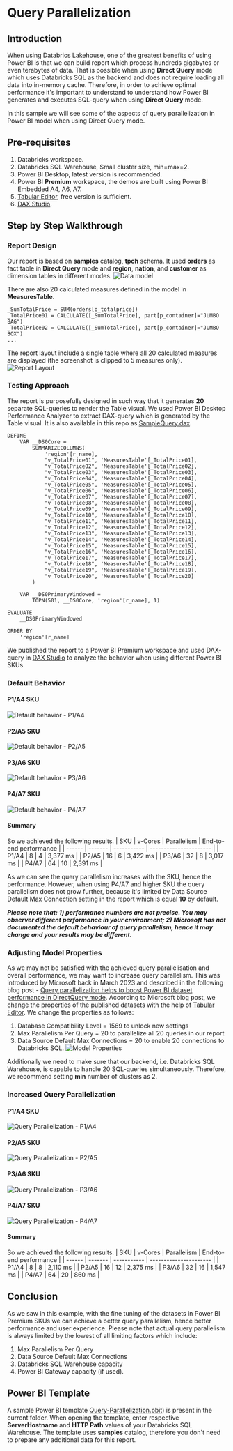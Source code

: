 # Query Parallelization

## Introduction
When using Databrics Lakehouse, one of the greatest benefits of using Power BI is that we can build report which process hundreds gigabytes or even terabytes of data. That is possible when using **Direct Query** mode which uses Databricks SQL as the backend and does not require loading all data into in-memory cache. Therefore, in order to achieve optimal performance it's important to understand to understand how Power BI generates and executes SQL-query when using **Direct Query** mode.

In this sample we will see some of the aspects of query parallelization in Power BI model when using Direct Query mode.

## Pre-requisites
1. Databricks workspace.
2. Databricks SQL Warehouse, Small cluster size, min=max=2.
3. Power BI Desktop, latest version is recommended.
4. Power BI **Premium** workspace, the demos are built using Power BI Embedded A4, A6, A7.
5. [Tabular Editor](!https://tabulareditor.com/), free version is sufficient.
6. [DAX Studio](!https://daxstudio.org/).

## Step by Step Walkthrough
### Report Design
Our report is based on **samples** catalog, **tpch** schema. It used **orders** as fact table in **Direct Query** mode and **region**, **nation**, and **customer** as dimension tables in different modes.
![Data model](./images/DataModel.png)

There are also 20 calculated measures defined in the model in **MeasuresTable**.
```
_SumTotalPrice = SUM(orders[o_totalprice])
_TotalPrice01 = CALCULATE([_SumTotalPrice], part[p_container]="JUMBO BAG")
_TotalPrice02 = CALCULATE([_SumTotalPrice], part[p_container]="JUMBO BOX")
...
```

The report layout include a single table where all 20 calculated measures are displayed (the screenshot is clipped to 5 measures only).
![Report Layout](./images/ReportLayout.png)


### Testing Approach
The report is purposefully designed in such way that it generates **20** separate SQL-queries to render the Table visual.
We used Power BI Desktop Performance Analyzer to extract DAX-query which is generated by the Table visual. It is also available in this repo as [SampleQuery.dax](./SampleQuery.dax).
```
DEFINE
	VAR __DS0Core = 
		SUMMARIZECOLUMNS(
			'region'[r_name],
			"v_TotalPrice01", 'MeasuresTable'[_TotalPrice01],
			"v_TotalPrice02", 'MeasuresTable'[_TotalPrice02],
			"v_TotalPrice03", 'MeasuresTable'[_TotalPrice03],
			"v_TotalPrice04", 'MeasuresTable'[_TotalPrice04],
			"v_TotalPrice05", 'MeasuresTable'[_TotalPrice05],
			"v_TotalPrice06", 'MeasuresTable'[_TotalPrice06],
			"v_TotalPrice07", 'MeasuresTable'[_TotalPrice07],
			"v_TotalPrice08", 'MeasuresTable'[_TotalPrice08],
			"v_TotalPrice09", 'MeasuresTable'[_TotalPrice09],
			"v_TotalPrice10", 'MeasuresTable'[_TotalPrice10],
			"v_TotalPrice11", 'MeasuresTable'[_TotalPrice11],
			"v_TotalPrice12", 'MeasuresTable'[_TotalPrice12],
			"v_TotalPrice13", 'MeasuresTable'[_TotalPrice13],
			"v_TotalPrice14", 'MeasuresTable'[_TotalPrice14],
			"v_TotalPrice15", 'MeasuresTable'[_TotalPrice15],
			"v_TotalPrice16", 'MeasuresTable'[_TotalPrice16],
			"v_TotalPrice17", 'MeasuresTable'[_TotalPrice17],
			"v_TotalPrice18", 'MeasuresTable'[_TotalPrice18],
			"v_TotalPrice19", 'MeasuresTable'[_TotalPrice19],
			"v_TotalPrice20", 'MeasuresTable'[_TotalPrice20]
		)

	VAR __DS0PrimaryWindowed = 
		TOPN(501, __DS0Core, 'region'[r_name], 1)

EVALUATE
	__DS0PrimaryWindowed

ORDER BY
	'region'[r_name]
```

We published the report to a Power BI Premium workspace and used DAX-query in [DAX Studio](!https://daxstudio.org/) to analyze the behavior when using different Power BI SKUs.


### Default Behavior
#### P1/A4 SKU
![Default behavior - P1/A4](./images/No-parallelization-A4.PNG)

#### P2/A5 SKU
![Default behavior - P2/A5](./images/No-parallelization-A5.PNG)

#### P3/A6 SKU
![Default behavior - P3/A6](./images/No-parallelization-A6.PNG)

#### P4/A7 SKU
![Default behavior - P4/A7](./images/No-parallelization-A7.PNG)

#### Summary
So we achieved the following results.
| SKU    | v-Cores | Parallelism | End-to-end performance |
| ------ | ------- | ----------- | ---------------------- |
| P1/A4  | 8       |    4        |        3,377 ms        |
| P2/A5  | 16      |    6        |        3,422 ms        |
| P3/A6  | 32      |    8        |        3,017 ms        |
| P4/A7  | 64      |    10       |        2,391 ms        |

As we can see the query parallelism increases with the SKU, hence the performance. However, when using P4/A7 and higher SKU the query parallelism does not grow further, because it's limited by Data Source Default Max Connection setting in the report which is equal **10** by default. 

***Please note that: 1) performance numbers are not precise. You may observer different performance in your environment; 2) Microsoft has not documented the default behaviour of query parallelism, hence it may change and your results may be different.***

### Adjusting Model Properties
As we may not be satisfied with the achieved query parallelisation and overall performance, we may want to increase query parallelism. This was introduced by Microsoft back in March 2023 and described in the following blog post - 
[Query parallelization helps to boost Power BI dataset performance in DirectQuery mode](!https://powerbi.microsoft.com/en-us/blog/query-parallelization-helps-to-boost-power-bi-dataset-performance-in-directquery-mode/).
According to Microsoft blog post, we change the properties of the published datasets with the help of [Tabular Editor](!https://tabulareditor.com/). We change the properties as follows:
1. Database Compatibility Level = 1569 to unlock new settings
2. Max Parallelism Per Query = 20 to parallelize all 20 queries in our report
3. Data Source Default Max Connections = 20 to enable 20 connections to Databricks SQL.
![Model Properties](./images/Model-Properties.PNG)

Additionally we need to make sure that our backend, i.e. Databricks SQL Warehouse, is capable to handle 20 SQL-queries simultaneously. Therefore, we recommend setting **min** number of clusters as 2.


### Increased Query Parallelization

#### P1/A4 SKU
![Query Parallelization - P1/A4](./images/Query-parallelization-A4.PNG)
#### P2/A5 SKU
![Query Parallelization - P2/A5](./images/Query-parallelization-A5.PNG)
#### P3/A6 SKU
![Query Parallelization - P3/A6](./images/Query-parallelization-A6.PNG)
#### P4/A7 SKU
![Query Parallelization - P4/A7](./images/Query-parallelization-A7.PNG)

#### Summary
So we achieved the following results.
| SKU    | v-Cores | Parallelism | End-to-end performance |
| ------ | ------- | ----------- | ---------------------- |
| P1/A4  | 8       |     8       |        2,110 ms        |
| P2/A5  | 16      |     12      |        2,375 ms        |
| P3/A6  | 32      |     16      |        1,547 ms        |
| P4/A7  | 64      |     20      |        860 ms          |

## Conclusion
As we saw in this example, with the fine tuning of the datasets in Power BI Premium SKUs we can achieve a better query parallelism, hence better performance and user experience.
Please note that actual query parallelism is always limited by the lowest of all limiting factors which include:
1. Max Parallelism Per Query
2. Data Source Default Max Connections
3. Databricks SQL Warehouse capacity
4. Power BI Gateway capacity (if used).

## Power BI Template 
A sample Power BI template [Query-Parallelization.pbit](Query-Parallelization.pbit)) is present in the current folder. When opening the template, enter respective **ServerHostname** and **HTTP Path** values of your Databricks SQL Warehouse. The template uses **samples** catalog, therefore you don't need to prepare any additional data for this report.